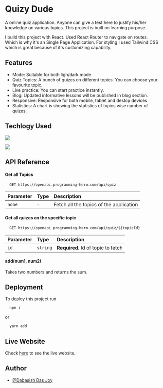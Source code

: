 # Quizy Dude

A online quiz application. Anyone can give a test here to justify his/her knowledge on various topics. This project is built on learning purpose.

I build this project with React. Used React Router to navigate on routes. Which is why it's an Single Page Application. For styling I used Tailwind CSS which is great because of it's customizing capability.

## Features

- Mode: Suitable for both ligh/dark mode
- Quiz Topics: A bunch of quizes on different topics. You can choose your favourite topic.
- Live practice: You can start practice instantly.
- Blog: Updated informative lessons will be published in blog section.
- Responsive: Responsive for both mobile, tablet and destop devices
- Statistics: A chart is showing the statistics of topics wise number of quizes.

## Techlogy Used

![](https://img.shields.io/badge/Style-TailwindCSS-informational?style=flat&logo=Tailwindcss&color=00C7B7)

![](https://img.shields.io/badge/Code-React-informational?style=flat&logo=react&color=1e1bc6)

## API Reference

#### Get all Topics

```http
  GET https://openapi.programming-hero.com/api/quiz
```

| Parameter | Type | Description                             |
| :-------- | :--- | :-------------------------------------- |
| `none`    | `=`  | Fetch all the topics of the application |

#### Get all quizes on the specific topic

```http
  GET https://openapi.programming-hero.com/api/quiz/${topicId}
```

| Parameter | Type     | Description                        |
| :-------- | :------- | :--------------------------------- |
| `id`      | `string` | **Required**. Id of topic to fetch |

#### add(num1, num2)

Takes two numbers and returns the sum.

## Deployment

To deploy this project run

```bash
  npm i
```

or

```bash
  yarn add
```

## Live Website

Check [here](https://quizy-dude-041de2.netlify.app/) to see the live website.

## Author

- [@Dabasish Das Joy](https://github.com/DabasishDasJoy)
